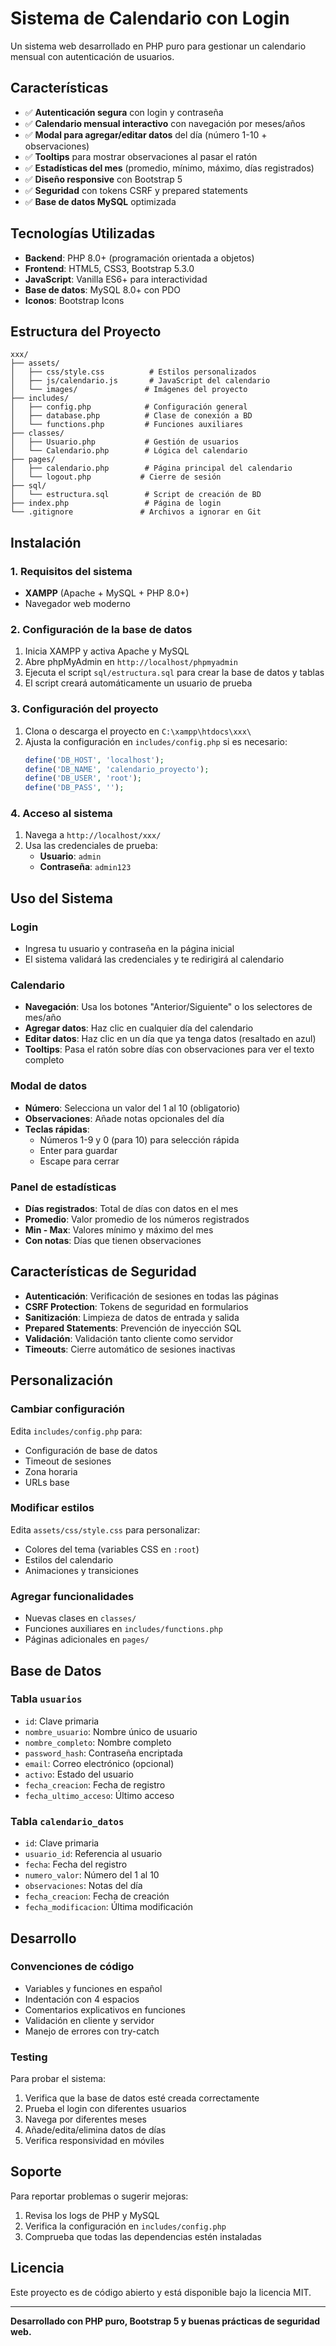 # Sistema de Calendario con Login

Un sistema web desarrollado en PHP puro para gestionar un calendario mensual con autenticación de usuarios.

## Características

- ✅ **Autenticación segura** con login y contraseña
- ✅ **Calendario mensual interactivo** con navegación por meses/años
- ✅ **Modal para agregar/editar datos** del día (número 1-10 + observaciones)
- ✅ **Tooltips** para mostrar observaciones al pasar el ratón
- ✅ **Estadísticas del mes** (promedio, mínimo, máximo, días registrados)
- ✅ **Diseño responsive** con Bootstrap 5
- ✅ **Seguridad** con tokens CSRF y prepared statements
- ✅ **Base de datos MySQL** optimizada

## Tecnologías Utilizadas

- **Backend**: PHP 8.0+ (programación orientada a objetos)
- **Frontend**: HTML5, CSS3, Bootstrap 5.3.0
- **JavaScript**: Vanilla ES6+ para interactividad
- **Base de datos**: MySQL 8.0+ con PDO
- **Iconos**: Bootstrap Icons

## Estructura del Proyecto

```
xxx/
├── assets/
│   ├── css/style.css          # Estilos personalizados
│   ├── js/calendario.js       # JavaScript del calendario
│   └── images/               # Imágenes del proyecto
├── includes/
│   ├── config.php            # Configuración general
│   ├── database.php          # Clase de conexión a BD
│   └── functions.php         # Funciones auxiliares
├── classes/
│   ├── Usuario.php           # Gestión de usuarios
│   └── Calendario.php        # Lógica del calendario
├── pages/
│   ├── calendario.php        # Página principal del calendario
│   └── logout.php           # Cierre de sesión
├── sql/
│   └── estructura.sql        # Script de creación de BD
├── index.php                 # Página de login
└── .gitignore               # Archivos a ignorar en Git
```

## Instalación

### 1. Requisitos del sistema

- **XAMPP** (Apache + MySQL + PHP 8.0+)
- Navegador web moderno

### 2. Configuración de la base de datos

1. Inicia XAMPP y activa Apache y MySQL
2. Abre phpMyAdmin en `http://localhost/phpmyadmin`
3. Ejecuta el script `sql/estructura.sql` para crear la base de datos y tablas
4. El script creará automáticamente un usuario de prueba

### 3. Configuración del proyecto

1. Clona o descarga el proyecto en `C:\xampp\htdocs\xxx\`
2. Ajusta la configuración en `includes/config.php` si es necesario:
   ```php
   define('DB_HOST', 'localhost');
   define('DB_NAME', 'calendario_proyecto');
   define('DB_USER', 'root');
   define('DB_PASS', '');
   ```

### 4. Acceso al sistema

1. Navega a `http://localhost/xxx/`
2. Usa las credenciales de prueba:
   - **Usuario**: `admin`
   - **Contraseña**: `admin123`

## Uso del Sistema

### Login
- Ingresa tu usuario y contraseña en la página inicial
- El sistema validará las credenciales y te redirigirá al calendario

### Calendario
- **Navegación**: Usa los botones "Anterior/Siguiente" o los selectores de mes/año
- **Agregar datos**: Haz clic en cualquier día del calendario
- **Editar datos**: Haz clic en un día que ya tenga datos (resaltado en azul)
- **Tooltips**: Pasa el ratón sobre días con observaciones para ver el texto completo

### Modal de datos
- **Número**: Selecciona un valor del 1 al 10 (obligatorio)
- **Observaciones**: Añade notas opcionales del día
- **Teclas rápidas**: 
  - Números 1-9 y 0 (para 10) para selección rápida
  - Enter para guardar
  - Escape para cerrar

### Panel de estadísticas
- **Días registrados**: Total de días con datos en el mes
- **Promedio**: Valor promedio de los números registrados
- **Min - Max**: Valores mínimo y máximo del mes
- **Con notas**: Días que tienen observaciones

## Características de Seguridad

- **Autenticación**: Verificación de sesiones en todas las páginas
- **CSRF Protection**: Tokens de seguridad en formularios
- **Sanitización**: Limpieza de datos de entrada y salida
- **Prepared Statements**: Prevención de inyección SQL
- **Validación**: Validación tanto cliente como servidor
- **Timeouts**: Cierre automático de sesiones inactivas

## Personalización

### Cambiar configuración
Edita `includes/config.php` para:
- Configuración de base de datos
- Timeout de sesiones
- Zona horaria
- URLs base

### Modificar estilos
Edita `assets/css/style.css` para personalizar:
- Colores del tema (variables CSS en `:root`)
- Estilos del calendario
- Animaciones y transiciones

### Agregar funcionalidades
- Nuevas clases en `classes/`
- Funciones auxiliares en `includes/functions.php`
- Páginas adicionales en `pages/`

## Base de Datos

### Tabla `usuarios`
- `id`: Clave primaria
- `nombre_usuario`: Nombre único de usuario
- `nombre_completo`: Nombre completo
- `password_hash`: Contraseña encriptada
- `email`: Correo electrónico (opcional)
- `activo`: Estado del usuario
- `fecha_creacion`: Fecha de registro
- `fecha_ultimo_acceso`: Último acceso

### Tabla `calendario_datos`
- `id`: Clave primaria
- `usuario_id`: Referencia al usuario
- `fecha`: Fecha del registro
- `numero_valor`: Número del 1 al 10
- `observaciones`: Notas del día
- `fecha_creacion`: Fecha de creación
- `fecha_modificacion`: Última modificación

## Desarrollo

### Convenciones de código
- Variables y funciones en español
- Indentación con 4 espacios
- Comentarios explicativos en funciones
- Validación en cliente y servidor
- Manejo de errores con try-catch

### Testing
Para probar el sistema:
1. Verifica que la base de datos esté creada correctamente
2. Prueba el login con diferentes usuarios
3. Navega por diferentes meses
4. Añade/edita/elimina datos de días
5. Verifica responsividad en móviles

## Soporte

Para reportar problemas o sugerir mejoras:
1. Revisa los logs de PHP y MySQL
2. Verifica la configuración en `includes/config.php`
3. Comprueba que todas las dependencias estén instaladas

## Licencia

Este proyecto es de código abierto y está disponible bajo la licencia MIT.

---

**Desarrollado con PHP puro, Bootstrap 5 y buenas prácticas de seguridad web.**
